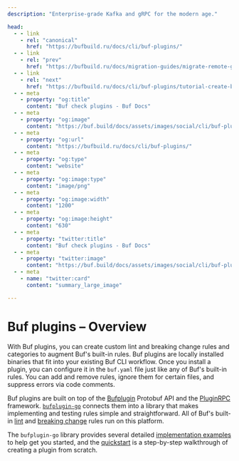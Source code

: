 ```yaml
---
description: "Enterprise-grade Kafka and gRPC for the modern age."

head:
  - - link
    - rel: "canonical"
      href: "https://bufbuild.ru/docs/cli/buf-plugins/"
  - - link
    - rel: "prev"
      href: "https://bufbuild.ru/docs/migration-guides/migrate-remote-generation-alpha/"
  - - link
    - rel: "next"
      href: "https://bufbuild.ru/docs/cli/buf-plugins/tutorial-create-buf-plugin/"
  - - meta
    - property: "og:title"
      content: "Buf check plugins - Buf Docs"
  - - meta
    - property: "og:image"
      content: "https://buf.build/docs/assets/images/social/cli/buf-plugins/index.png"
  - - meta
    - property: "og:url"
      content: "https://bufbuild.ru/docs/cli/buf-plugins/"
  - - meta
    - property: "og:type"
      content: "website"
  - - meta
    - property: "og:image:type"
      content: "image/png"
  - - meta
    - property: "og:image:width"
      content: "1200"
  - - meta
    - property: "og:image:height"
      content: "630"
  - - meta
    - property: "twitter:title"
      content: "Buf check plugins - Buf Docs"
  - - meta
    - property: "twitter:image"
      content: "https://buf.build/docs/assets/images/social/cli/buf-plugins/index.png"
  - - meta
    - name: "twitter:card"
      content: "summary_large_image"

---
```


# Buf plugins – Overview

With Buf plugins, you can create custom lint and breaking change rules and categories to augment Buf's built-in rules. Buf plugins are locally installed binaries that fit into your existing Buf CLI workflow. Once you install a plugin, you can configure it in the `buf.yaml` file just like any of Buf's built-in rules. You can add and remove rules, ignore them for certain files, and suppress errors via code comments.

Buf plugins are built on top of the [Bufplugin](https://github.com/bufbuild/bufplugin) Protobuf API and the [PluginRPC](https://github.com/pluginrpc) framework. [`bufplugin-go`](https://github.com/bufbuild/bufplugin-go) connects them into a library that makes implementing and testing rules simple and straightforward. All of Buf's built-in [lint](../../lint/rules/) and [breaking change](../../breaking/rules/) rules run on this platform.

The `bufplugin-go` library provides several detailed [implementation examples](https://github.com/bufbuild/bufplugin-go?tab=readme-ov-file#examples) to help get you started, and the [quickstart](tutorial-create-buf-plugin/) is a step-by-step walkthrough of creating a plugin from scratch.
